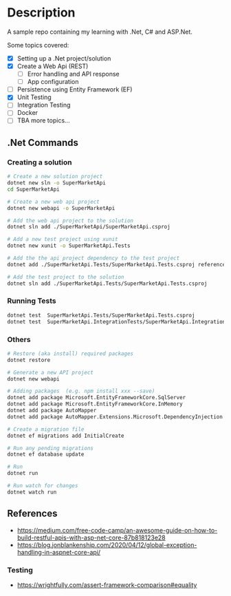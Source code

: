 # Description
A sample repo containing my learning with .Net, C# and ASP.Net.

Some topics covered:
- [x] Setting up a .Net project/solution
- [x] Create a Web Api (REST)
  - [ ] Error handling and API response
  - [ ] App configuration
- [ ] Persistence using Entity Framework (EF)
- [x] Unit Testing
- [ ] Integration Testing
- [ ] Docker
- [ ] TBA more topics...

## .Net Commands
### Creating a solution
```bash
# Create a new solution project
dotnet new sln -o SuperMarketApi
cd SuperMarketApi

# Create a new web api project
dotnet new webapi -o SuperMarketApi

# Add the web api project to the solution
dotnet sln add ./SuperMarketApi/SuperMarketApi.csproj

# Add a new test project using xunit
dotnet new xunit -o SuperMarketApi.Tests

# Add the the api project dependency to the test project
dotnet add ./SuperMarketApi.Tests/SuperMarketApi.Tests.csproj reference ./SuperMarketApi/SuperMarketApi.csproj

# Add the test project to the solution
dotnet sln add ./SuperMarketApi.Tests/SuperMarketApi.Tests.csproj
```

### Running Tests
```bash
dotnet test  SuperMarketApi.Tests/SuperMarketApi.Tests.csproj
dotnet test  SuperMarketApi.IntegrationTests/SuperMarketApi.IntegrationTests.csproj
```

### Others
```bash
# Restore (aka install) required packages
dotnet restore

# Generate a new API project
dotnet new webapi

# Adding packages  (e.g. npm install xxx --save)
dotnet add package Microsoft.EntityFrameworkCore.SqlServer
dotnet add package Microsoft.EntityFrameworkCore.InMemory
dotnet add package AutoMapper
dotnet add package AutoMapper.Extensions.Microsoft.DependencyInjection

# Create a migration file
dotnet ef migrations add InitialCreate

# Run any pending migrations
dotnet ef database update

# Run
dotnet run

# Run watch for changes
dotnet watch run
```

## References
- https://medium.com/free-code-camp/an-awesome-guide-on-how-to-build-restful-apis-with-asp-net-core-87b818123e28
- https://blog.jonblankenship.com/2020/04/12/global-exception-handling-in-aspnet-core-api/

### Testing
- https://wrightfully.com/assert-framework-comparison#equality
